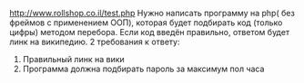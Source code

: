 http://www.rollshop.co.il/test.php
Нужно написать программу на php( без фреймов с применением ООП), которая будет подбирать код (только цифры) методом перебора.
Если код введён правильно, ответом будет линк на википедию.
2 требования к ответу:
1) Правильный линк на вики
2) Программа должна подбирать пароль за максимум пол часа
